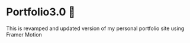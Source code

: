# Portfolio3.0 🚀

This is revamped and updated version of my personal portfolio site using Framer Motion
